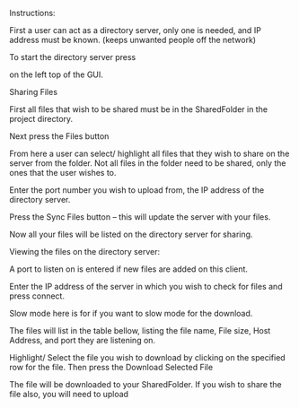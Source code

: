 Instructions:

First a user can act as a directory server,  only one is needed, and IP address must be known.  (keeps unwanted people off the network)

To start the directory server press

 

on the left top of the GUI. 

Sharing Files

First all files that wish to be shared must be in the SharedFolder in the project directory.  
 

Next press the Files button
 
From here a user can select/ highlight all files that they wish to share on the server from the folder.  Not all files in the folder need to be shared, only the ones that the user wishes to.  

Enter the port number you wish to upload from, the IP address of the directory server. 

Press the Sync Files button – this will update the server with your files.
 

Now all your files will be listed on the directory server for sharing.  



Viewing the files on the directory server:

A port to listen on is entered if new files are added on this client. 

Enter the IP address of the server in which you wish to check for files and press connect.

 

Slow mode here is for if you want to slow mode for the download.  

The files will list in the table bellow, listing the file name, File size, Host Address, and port they are listening on.  

Highlight/ Select the file you wish to download by clicking on the specified row for the file.  Then press the Download Selected File
 

The file will be downloaded to your SharedFolder.  If you wish to share the file also, you will need to upload 
